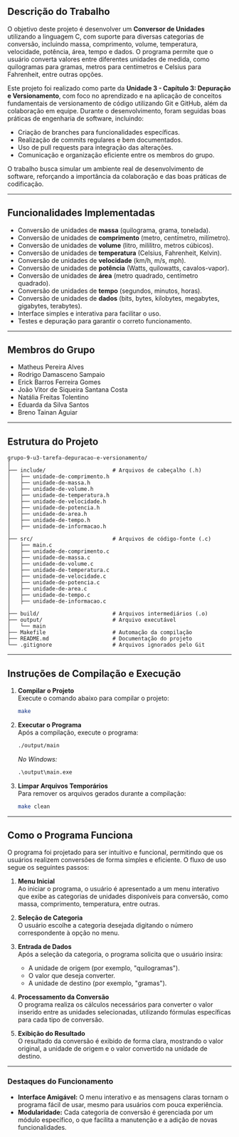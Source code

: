 ## **Descrição do Trabalho**

O objetivo deste projeto é desenvolver um **Conversor de Unidades** utilizando a linguagem C, com suporte para diversas categorias de conversão, incluindo massa, comprimento, volume, temperatura, velocidade, potência, área, tempo e dados. O programa permite que o usuário converta valores entre diferentes unidades de medida, como quilogramas para gramas, metros para centímetros e Celsius para Fahrenheit, entre outras opções.

Este projeto foi realizado como parte da **Unidade 3 - Capítulo 3: Depuração e Versionamento**, com foco no aprendizado e na aplicação de conceitos fundamentais de versionamento de código utilizando Git e GitHub, além da colaboração em equipe. Durante o desenvolvimento, foram seguidas boas práticas de engenharia de software, incluindo:

- Criação de branches para funcionalidades específicas.
- Realização de commits regulares e bem documentados.
- Uso de pull requests para integração das alterações.
- Comunicação e organização eficiente entre os membros do grupo.

O trabalho busca simular um ambiente real de desenvolvimento de software, reforçando a importância da colaboração e das boas práticas de codificação.

---

## **Funcionalidades Implementadas**

- Conversão de unidades de **massa** (quilograma, grama, tonelada).
- Conversão de unidades de **comprimento** (metro, centímetro, milímetro).
- Conversão de unidades de **volume** (litro, mililitro, metros cúbicos).
- Conversão de unidades de **temperatura** (Celsius, Fahrenheit, Kelvin).
- Conversão de unidades de **velocidade** (km/h, m/s, mph).
- Conversão de unidades de **potência** (Watts, quilowatts, cavalos-vapor).
- Conversão de unidades de **área** (metro quadrado, centímetro quadrado).
- Conversão de unidades de **tempo** (segundos, minutos, horas).
- Conversão de unidades de **dados** (bits, bytes, kilobytes, megabytes, gigabytes, terabytes).
- Interface simples e interativa para facilitar o uso.
- Testes e depuração para garantir o correto funcionamento.

---

## **Membros do Grupo**

- Matheus Pereira Alves  
- Rodrigo Damasceno Sampaio  
- Erick Barros Ferreira Gomes  
- João Vitor de Siqueira Santana Costa  
- Natália Freitas Tolentino  
- Eduarda da Silva Santos  
- Breno Tainan Aguiar  

---

## **Estrutura do Projeto**

```plaintext
grupo-9-u3-tarefa-depuracao-e-versionamento/
│
├── include/                     # Arquivos de cabeçalho (.h)
│   ├── unidade-de-comprimento.h
│   ├── unidade-de-massa.h
│   ├── unidade-de-volume.h
│   ├── unidade-de-temperatura.h
│   ├── unidade-de-velocidade.h
│   ├── unidade-de-potencia.h
│   ├── unidade-de-area.h
│   ├── unidade-de-tempo.h
│   ├── unidade-de-informacao.h
│
├── src/                         # Arquivos de código-fonte (.c)
│   ├── main.c
│   ├── unidade-de-comprimento.c
│   ├── unidade-de-massa.c
│   ├── unidade-de-volume.c
│   ├── unidade-de-temperatura.c
│   ├── unidade-de-velocidade.c
│   ├── unidade-de-potencia.c
│   ├── unidade-de-area.c
│   ├── unidade-de-tempo.c
│   ├── unidade-de-informacao.c
│
├── build/                       # Arquivos intermediários (.o)
├── output/                      # Arquivo executável
│   └── main
├── Makefile                     # Automação da compilação
├── README.md                    # Documentação do projeto
└── .gitignore                   # Arquivos ignorados pelo Git
```

---

## **Instruções de Compilação e Execução**

1. **Compilar o Projeto**  
   Execute o comando abaixo para compilar o projeto:
   ```bash
   make
   ```

2. **Executar o Programa**  
   Após a compilação, execute o programa:
   ```bash
   ./output/main
   ```
   *No Windows:*
   ```cmd
   .\output\main.exe
   ```

3. **Limpar Arquivos Temporários**  
   Para remover os arquivos gerados durante a compilação:
   ```bash
   make clean
   ```

---

## **Como o Programa Funciona**

O programa foi projetado para ser intuitivo e funcional, permitindo que os usuários realizem conversões de forma simples e eficiente. O fluxo de uso segue os seguintes passos:  

1. **Menu Inicial**  
   Ao iniciar o programa, o usuário é apresentado a um menu interativo que exibe as categorias de unidades disponíveis para conversão, como massa, comprimento, temperatura, entre outras.  

2. **Seleção de Categoria**  
   O usuário escolhe a categoria desejada digitando o número correspondente à opção no menu.  

3. **Entrada de Dados**  
   Após a seleção da categoria, o programa solicita que o usuário insira:  
   - A unidade de origem (por exemplo, "quilogramas").  
   - O valor que deseja converter.  
   - A unidade de destino (por exemplo, "gramas").  

4. **Processamento da Conversão**  
   O programa realiza os cálculos necessários para converter o valor inserido entre as unidades selecionadas, utilizando fórmulas específicas para cada tipo de conversão.  

5. **Exibição do Resultado**  
   O resultado da conversão é exibido de forma clara, mostrando o valor original, a unidade de origem e o valor convertido na unidade de destino.

---

### **Destaques do Funcionamento**
- **Interface Amigável:** O menu interativo e as mensagens claras tornam o programa fácil de usar, mesmo para usuários com pouca experiência.
- **Modularidade:** Cada categoria de conversão é gerenciada por um módulo específico, o que facilita a manutenção e a adição de novas funcionalidades.